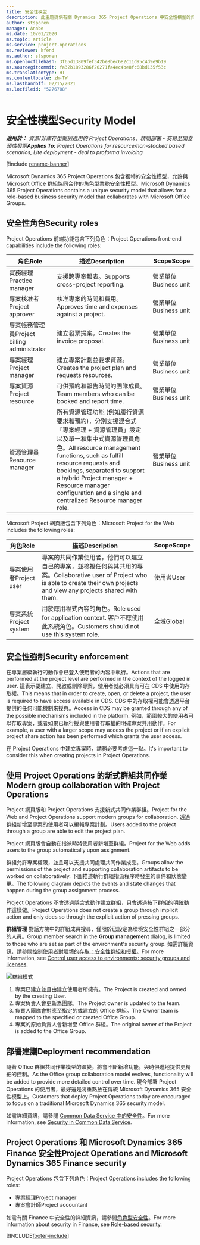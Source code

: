 ```yaml
---
title: 安全性模型
description: 此主題提供有關 Dynamics 365 Project Operations 中安全性模型的資訊。
author: stsporen
manager: Annbe
ms.date: 10/01/2020
ms.topic: article
ms.service: project-operations
ms.reviewer: kfend
ms.author: stsporen
ms.openlocfilehash: 3f65d13809fef342be8bec682c11d95c4d9e9b19
ms.sourcegitcommit: fa32b1893286f20271fa4ec4be8fc68bd135f53c
ms.translationtype: HT
ms.contentlocale: zh-TW
ms.lasthandoff: 02/15/2021
ms.locfileid: "5276788"
---
```

# <a name="security-model"></a><span data-ttu-id="c23d1-103">安全性模型</span><span class="sxs-lookup"><span data-stu-id="c23d1-103">Security Model</span></span>

<span data-ttu-id="c23d1-104">_**適用於：** 資源/非庫存型案例適用的 Project Operations、精簡部署 - 交易至開立預估發票_</span><span class="sxs-lookup"><span data-stu-id="c23d1-104">_**Applies To:** Project Operations for resource/non-stocked based scenarios, Lite deployment - deal to proforma invoicing_</span></span>

[!include [rename-banner](~/includes/cc-data-platform-banner.md)]

<span data-ttu-id="c23d1-105">Microsoft Dynamics 365 Project Operations 包含獨特的安全性模型，允許與 Microsoft Office 群組協同合作的角色型業務安全性模型。</span><span class="sxs-lookup"><span data-stu-id="c23d1-105">Microsoft Dynamics 365 Project Operations contains a unique security model that allows for a role-based business security model that collaborates with Microsoft Office Groups.</span></span> 


## <a name="security-roles"></a><span data-ttu-id="c23d1-106">安全性角色</span><span class="sxs-lookup"><span data-stu-id="c23d1-106">Security roles</span></span>
<span data-ttu-id="c23d1-107">Project Operations 前端功能包含下列角色：</span><span class="sxs-lookup"><span data-stu-id="c23d1-107">Project Operations front-end capabilities include the following roles:</span></span>

| <span data-ttu-id="c23d1-108">角色</span><span class="sxs-lookup"><span data-stu-id="c23d1-108">Role</span></span>                          | <span data-ttu-id="c23d1-109">描述</span><span class="sxs-lookup"><span data-stu-id="c23d1-109">Description</span></span>                                                                                                                                                                 | <span data-ttu-id="c23d1-110">Scope</span><span class="sxs-lookup"><span data-stu-id="c23d1-110">Scope</span></span> |
|-------------------------------|-----------------------------------------------------------------------------------------------------------------------------------------------------------------------------|------|
| <span data-ttu-id="c23d1-111">實務經理</span><span class="sxs-lookup"><span data-stu-id="c23d1-111">Practice manager</span></span>              | <span data-ttu-id="c23d1-112">支援跨專案報表。</span><span class="sxs-lookup"><span data-stu-id="c23d1-112">Supports cross-project reporting.</span></span>                                                                                                            | <span data-ttu-id="c23d1-113">營業單位</span><span class="sxs-lookup"><span data-stu-id="c23d1-113">Business unit</span></span>              |
| <span data-ttu-id="c23d1-114">專案核准者</span><span class="sxs-lookup"><span data-stu-id="c23d1-114">Project approver</span></span>              | <span data-ttu-id="c23d1-115">核准專案的時間和費用。</span><span class="sxs-lookup"><span data-stu-id="c23d1-115">Approves time and expenses against a project.</span></span>                                                                                                                              | <span data-ttu-id="c23d1-116">營業單位</span><span class="sxs-lookup"><span data-stu-id="c23d1-116">Business unit</span></span> |
| <span data-ttu-id="c23d1-117">專案帳務管理員</span><span class="sxs-lookup"><span data-stu-id="c23d1-117">Project billing administrator</span></span> | <span data-ttu-id="c23d1-118">建立發票提案。</span><span class="sxs-lookup"><span data-stu-id="c23d1-118">Creates the invoice proposal.</span></span>                                                                                                                                                 | <span data-ttu-id="c23d1-119">營業單位</span><span class="sxs-lookup"><span data-stu-id="c23d1-119">Business unit</span></span> |
| <span data-ttu-id="c23d1-120">專案經理</span><span class="sxs-lookup"><span data-stu-id="c23d1-120">Project manager</span></span>               | <span data-ttu-id="c23d1-121">建立專案計劃並要求資源。</span><span class="sxs-lookup"><span data-stu-id="c23d1-121">Creates the project plan and requests resources.</span></span>                                                                                                                              | <span data-ttu-id="c23d1-122">營業單位</span><span class="sxs-lookup"><span data-stu-id="c23d1-122">Business unit</span></span> |
| <span data-ttu-id="c23d1-123">專案資源</span><span class="sxs-lookup"><span data-stu-id="c23d1-123">Project resource</span></span>              | <span data-ttu-id="c23d1-124">可供預約和報告時間的團隊成員。</span><span class="sxs-lookup"><span data-stu-id="c23d1-124">Team members who can be booked and report time.</span></span>                                                                                                          | <span data-ttu-id="c23d1-125">營業單位</span><span class="sxs-lookup"><span data-stu-id="c23d1-125">Business unit</span></span>|
| <span data-ttu-id="c23d1-126">資源管理員</span><span class="sxs-lookup"><span data-stu-id="c23d1-126">Resource manager</span></span>              | <span data-ttu-id="c23d1-127">所有資源管理功能 (例如履行資源要求和預約)，分別支援混合式「專案經理 + 資源管理員」設定以及單一和集中式資源管理員角色。</span><span class="sxs-lookup"><span data-stu-id="c23d1-127">All resource management functions, such as fulfill resource requests and bookings, separated to support a hybrid Project manager + Resource manager configuration and a single and centralized Resource manager role.</span></span> | <span data-ttu-id="c23d1-128">營業單位</span><span class="sxs-lookup"><span data-stu-id="c23d1-128">Business unit</span></span> |


<span data-ttu-id="c23d1-129">Microsoft Project 網頁版包含下列角色：</span><span class="sxs-lookup"><span data-stu-id="c23d1-129">Microsoft Project for the Web includes the following roles:</span></span>

| <span data-ttu-id="c23d1-130">角色</span><span class="sxs-lookup"><span data-stu-id="c23d1-130">Role</span></span>           | <span data-ttu-id="c23d1-131">描述</span><span class="sxs-lookup"><span data-stu-id="c23d1-131">Description</span></span>                                                                                                        | <span data-ttu-id="c23d1-132">Scope</span><span class="sxs-lookup"><span data-stu-id="c23d1-132">Scope</span></span>  |
|----------------|--------------------------------------------------------------------------------------------------------------------|--------|
| <span data-ttu-id="c23d1-133">專案使用者</span><span class="sxs-lookup"><span data-stu-id="c23d1-133">Project user</span></span>   | <span data-ttu-id="c23d1-134">專案的共同作業使用者，他們可以建立自己的專案，並檢視任何與其共用的專案。</span><span class="sxs-lookup"><span data-stu-id="c23d1-134">Collaborative user of Project   who is able to create their own projects and view any projects shared with   them.</span></span> | <span data-ttu-id="c23d1-135">使用者</span><span class="sxs-lookup"><span data-stu-id="c23d1-135">User</span></span>   |
| <span data-ttu-id="c23d1-136">專案系統</span><span class="sxs-lookup"><span data-stu-id="c23d1-136">Project system</span></span> | <span data-ttu-id="c23d1-137">用於應用程式內容的角色。</span><span class="sxs-lookup"><span data-stu-id="c23d1-137">Role used for application   context.</span></span> <span data-ttu-id="c23d1-138">客戶不應使用此系統角色。</span><span class="sxs-lookup"><span data-stu-id="c23d1-138">Customers should not use this system role.</span></span>                                    | <span data-ttu-id="c23d1-139">全域</span><span class="sxs-lookup"><span data-stu-id="c23d1-139">Global</span></span> |

## <a name="security-enforcement"></a><span data-ttu-id="c23d1-140">安全性強制</span><span class="sxs-lookup"><span data-stu-id="c23d1-140">Security enforcement</span></span>
<span data-ttu-id="c23d1-141">在專案層級執行的動作會已登入使用者的內容中執行。</span><span class="sxs-lookup"><span data-stu-id="c23d1-141">Actions that are performed at the project level are performed in the context of the logged in user.</span></span> <span data-ttu-id="c23d1-142">這表示要建立、開啟或刪除專案，使用者就必須具有可在 CDS 中使用的存取權。</span><span class="sxs-lookup"><span data-stu-id="c23d1-142">This means that in order to create, open, or delete a project, the user is required to have access available in CDS.</span></span> <span data-ttu-id="c23d1-143">CDS 中的存取權可能會透過平台提供的任何可能機制來授與。</span><span class="sxs-lookup"><span data-stu-id="c23d1-143">Access in CDS may be granted through any of the possible mechanisms included in the platform.</span></span> <span data-ttu-id="c23d1-144">例如，範圍較大的使用者可以存取專案，或者如果已執行授與使用者存取權的明確專案共用動作。</span><span class="sxs-lookup"><span data-stu-id="c23d1-144">For example, a user with a larger scope may access the project or if an explicit project share action has been performed which grants the user access.</span></span>

<span data-ttu-id="c23d1-145">在 Project Operations 中建立專案時，請務必要考慮這一點。</span><span class="sxs-lookup"><span data-stu-id="c23d1-145">It's important to consider this when creating projects in Project Operations.</span></span>

## <a name="modern-group-collaboration-with-project-operations"></a><span data-ttu-id="c23d1-146">使用 Project Operations 的新式群組共同作業</span><span class="sxs-lookup"><span data-stu-id="c23d1-146">Modern group collaboration with Project Operations</span></span>
<span data-ttu-id="c23d1-147">Project 網頁版和 Project Operations 支援新式共同作業群組。</span><span class="sxs-lookup"><span data-stu-id="c23d1-147">Project for the Web and Project Operations support modern groups for collaboration.</span></span> <span data-ttu-id="c23d1-148">透過群組新增至專案的使用者可以編輯專案計劃。</span><span class="sxs-lookup"><span data-stu-id="c23d1-148">Users added to the project through a group are able to edit the project plan.</span></span>

<span data-ttu-id="c23d1-149">Project 網頁版會自動在指派時將使用者新增至群組。</span><span class="sxs-lookup"><span data-stu-id="c23d1-149">Project for the Web adds users to the group automatically upon assignment.</span></span>

<span data-ttu-id="c23d1-150">群組允許專案權限，並且可以支援共同處理共同作業成品。</span><span class="sxs-lookup"><span data-stu-id="c23d1-150">Groups allow the permissions of the project and supporting collaboration artifacts to be worked on collaboratively.</span></span> <span data-ttu-id="c23d1-151">下圖描述執行群組指派程序時發生的事件和狀態變更。</span><span class="sxs-lookup"><span data-stu-id="c23d1-151">The following diagram depicts the events and state changes that happen during the group assignment process.</span></span>

<span data-ttu-id="c23d1-152">Project Operations 不會透過隱含式動作建立群組，只會透過按下群組的明確動作這樣做。</span><span class="sxs-lookup"><span data-stu-id="c23d1-152">Project Operations does not create a group through implicit action and only does so through the explicit action of pressing groups.</span></span>

<span data-ttu-id="c23d1-153">**群組管理** 對話方塊中的群組成員搜尋，僅限於已設定為環境安全性群組之一部分的人員。</span><span class="sxs-lookup"><span data-stu-id="c23d1-153">Group member search in the **Group management** dialog, is limited to those who are set as part of the environment's security group.</span></span> <span data-ttu-id="c23d1-154">如需詳細資訊，請參閱[控制使用者對環境的存取：安全性群組和授權](https://docs.microsoft.com/power-platform/admin/control-user-access)。</span><span class="sxs-lookup"><span data-stu-id="c23d1-154">For more information, see [Control user access to environments: security groups and licenses](https://docs.microsoft.com/power-platform/admin/control-user-access).</span></span>

![群組模式](./media/groupsmode.png)

1. <span data-ttu-id="c23d1-156">專案已建立並且由建立使用者所擁有。</span><span class="sxs-lookup"><span data-stu-id="c23d1-156">The Project is created and owned by the creating User.</span></span>
2. <span data-ttu-id="c23d1-157">專案負責人會更新為團隊。</span><span class="sxs-lookup"><span data-stu-id="c23d1-157">The Project owner is updated to the team.</span></span>
3. <span data-ttu-id="c23d1-158">負責人團隊會對應至指定的或建立的 Office 群組。</span><span class="sxs-lookup"><span data-stu-id="c23d1-158">The Owner team is mapped to the specified or created Office Group.</span></span>
4. <span data-ttu-id="c23d1-159">專案的原始負責人會新增至 Office 群組。</span><span class="sxs-lookup"><span data-stu-id="c23d1-159">The original owner of the Project is added to the Office Group.</span></span>

## <a name="deployment-recommendation"></a><span data-ttu-id="c23d1-160">部署建議</span><span class="sxs-lookup"><span data-stu-id="c23d1-160">Deployment recommendation</span></span>
<span data-ttu-id="c23d1-161">隨著 Office 群組共同作業模型的演變，將會不斷新增功能，與時俱進地提供更精細的控制。</span><span class="sxs-lookup"><span data-stu-id="c23d1-161">As the Office group collaboration model evolves, functionality will be added to provide more detailed control over time.</span></span> <span data-ttu-id="c23d1-162">現今部署 Project Operations 的使用者，最好還是將重點放在傳統 Microsoft Dynamics 365 安全性模型上。</span><span class="sxs-lookup"><span data-stu-id="c23d1-162">Customers that deploy Project Operations today are encouraged to focus on a traditional Microsoft Dynamics 365 security model.</span></span>

<span data-ttu-id="c23d1-163">如需詳細資訊，請參閱 [Common Data Service 中的安全性](https://docs.microsoft.com/power-platform/admin/wp-security)。</span><span class="sxs-lookup"><span data-stu-id="c23d1-163">For more information, see [Security in Common Data Service](https://docs.microsoft.com/power-platform/admin/wp-security).</span></span>

## <a name="project-operations-and-microsoft-dynamics-365-finance-security"></a><span data-ttu-id="c23d1-164">Project Operations 和 Microsoft Dynamics 365 Finance 安全性</span><span class="sxs-lookup"><span data-stu-id="c23d1-164">Project Operations and Microsoft Dynamics 365 Finance security</span></span>
<span data-ttu-id="c23d1-165">Project Operations 包含下列角色：</span><span class="sxs-lookup"><span data-stu-id="c23d1-165">Project Operations includes the following roles:</span></span>

- <span data-ttu-id="c23d1-166">專案經理</span><span class="sxs-lookup"><span data-stu-id="c23d1-166">Project manager</span></span>
- <span data-ttu-id="c23d1-167">專案會計師</span><span class="sxs-lookup"><span data-stu-id="c23d1-167">Project accountant</span></span>

<span data-ttu-id="c23d1-168">如需有關 Finance 中安全性的詳細資訊，請參閱[角色型安全性](https://docs.microsoft.com/dynamics365/fin-ops-core/dev-itpro/sysadmin/role-based-security)。</span><span class="sxs-lookup"><span data-stu-id="c23d1-168">For more information about security in Finance, see [Role-based security](https://docs.microsoft.com/dynamics365/fin-ops-core/dev-itpro/sysadmin/role-based-security).</span></span>




[!INCLUDE[footer-include](../includes/footer-banner.md)]